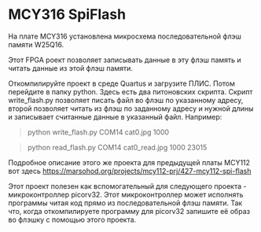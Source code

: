 # MCY316 SpiFlash
На плате MCY316 установлена микросхема последовательной флэш памяти W25Q16. 

Этот FPGA роект позволяет записывать данные в эту флэш память и читать данные из этой флэш памяти.

Откомпилируйте проект в среде Quartus и загрузите ПЛИС. Потом перейдите в папку python. Здесь есть два питоновских скрипта. Скрипт write_flash.py позволяет писать файл во флэш по указанному адресу, второй позволяет читать из флэш по заданному адресу и нужной длины и записывает считанные данные в указанный файл. Например:

>python write_flash.py COM14 cat0.jpg 1000

>python read_flash.py COM14 cat0_read.jpg 1000 23015

Подробное описание этого же проекта для предыдущей платы MCY112 вот здесь https://marsohod.org/projects/mcy112-prj/427-mcy112-spi-flash

Этот проект полезен как вспомогательный для следующего проекта - микроконтроллер picorv32. Этот микроконтроллер может исполнять программы читая код прямо из последовательной флэш памяти. Так что, когда откомпилируете программу для picorv32 запишите её образ во флэшку с помощью этого проекта.
